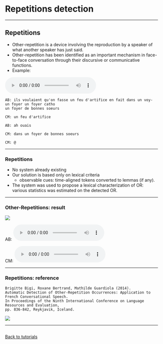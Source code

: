 # Repetitions detection

-----------------

## Repetitions

* Other-repetition is a device involving the reproduction by a speaker 
of what another speaker has just said.
* Other-repetition has been identified as an important mechanism
in face-to-face conversation through their discursive or communicative
functions.
* Example:

![Extract of Corpus of Interactional Data](./etc/media/AB-CM-extract-repet.wav)

    AB: ils voulaient qu'on fasse un feu d'artifice en fait dans un voy- un foyer un foyer catho 
    un foyer de bonnes soeurs
    
    CM: un feu d'artifice
    
    AB: ah ouais
    
    CM: dans un foyer de bonnes soeurs 
    
    CM: @

-----------------

### Repetitions

* No system already existing
* Our solution is based only on lexical criteria
    - observable cues: time-aligned tokens converted to lemmas (if any).
* The system was used to propose a lexical characterization of OR:
various statistics was estimated on the detected OR.

-----------------

### Other-Repetitions: result

![](./etc/screenshots/AB-CM-repetition.png)

AB: ![](./etc/media/AB-extract-repet.wav)

CM: ![](./etc/media/CM-extract-repet.wav)

-------------------------------

### Repetitions: reference

    Brigitte Bigi, Roxane Bertrand, Mathilde Guardiola (2014).
    Automatic Detection of Other-Repetition Occurrences: Application to French Conversational Speech.
    In Proceedings of the Ninth International Conference on Language Resources and Evaluation, 
    pp. 836-842, Reykjavik, Iceland.

![](./etc/screenshots/repetitions_paper.png)

-------------------------------

##

[Back to tutorials](tutorial.html)
